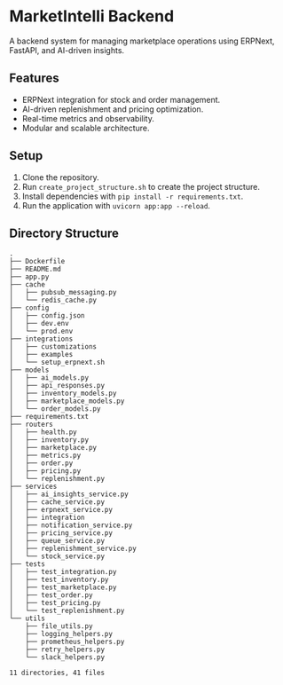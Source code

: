 # MarketIntelli Backend

A backend system for managing marketplace operations using ERPNext, FastAPI, and AI-driven insights.

## Features

- ERPNext integration for stock and order management.
- AI-driven replenishment and pricing optimization.
- Real-time metrics and observability.
- Modular and scalable architecture.

## Setup

1. Clone the repository.
2. Run `create_project_structure.sh` to create the project structure.
3. Install dependencies with `pip install -r requirements.txt`.
4. Run the application with `uvicorn app:app --reload`.

## Directory Structure

```
.
├── Dockerfile
├── README.md
├── app.py
├── cache
│   ├── pubsub_messaging.py
│   └── redis_cache.py
├── config
│   ├── config.json
│   ├── dev.env
│   └── prod.env
├── integrations
│   ├── customizations
│   ├── examples
│   └── setup_erpnext.sh
├── models
│   ├── ai_models.py
│   ├── api_responses.py
│   ├── inventory_models.py
│   ├── marketplace_models.py
│   └── order_models.py
├── requirements.txt
├── routers
│   ├── health.py
│   ├── inventory.py
│   ├── marketplace.py
│   ├── metrics.py
│   ├── order.py
│   ├── pricing.py
│   └── replenishment.py
├── services
│   ├── ai_insights_service.py
│   ├── cache_service.py
│   ├── erpnext_service.py
│   ├── integration
│   ├── notification_service.py
│   ├── pricing_service.py
│   ├── queue_service.py
│   ├── replenishment_service.py
│   └── stock_service.py
├── tests
│   ├── test_integration.py
│   ├── test_inventory.py
│   ├── test_marketplace.py
│   ├── test_order.py
│   ├── test_pricing.py
│   └── test_replenishment.py
└── utils
    ├── file_utils.py
    ├── logging_helpers.py
    ├── prometheus_helpers.py
    ├── retry_helpers.py
    └── slack_helpers.py

11 directories, 41 files
```

